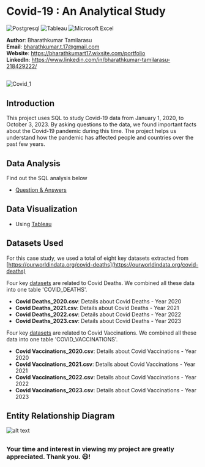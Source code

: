# Covid-19 : An Analytical Study

![Postgresql](https://img.shields.io/badge/PostgreSQL-316192?style=for-the-badge&logo=postgresql&logoColor=white)
![Tableau](https://img.shields.io/badge/Tableau-E97627?style=for-the-badge&logo=Tableau&logoColor=white)
![Microsoft Excel](https://img.shields.io/badge/Microsoft_Excel-217346?style=for-the-badge&logo=microsoft-excel&logoColor=white)

**Author**: Bharathkumar Tamilarasu <br />
**Email**: bharathkumar.t.17@gmail.com <br />
**Website**: https://bharathkumart17.wixsite.com/portfolio <br />
**LinkedIn**: https://www.linkedin.com/in/bharathkumar-tamilarasu-218429222/  <br />

##

![Covid_1](https://github.com/Bharathkumar-Tamilarasu/Covid19-An-Analytical-Study/blob/main/Covid_3.jpg)

## Introduction
This project uses SQL to study Covid-19 data from January 1, 2020, to October 3, 2023. By asking questions to the data, we found important facts about the Covid-19 pandemic during this time. The project helps us understand how the pandemic has affected people and countries over the past few years.

## Data Analysis

Find out the SQL analysis below
* [Question & Answers](https://github.com/Bharathkumar-Tamilarasu/Covid19-An-Analytical-Study/blob/main/Covid-Questions_and_Answers.md)

## Data Visualization

* Using [Tableau](https://public.tableau.com/app/profile/bharathkumar.tamilarasu/viz/Covid19Analysis_16974819683520/Covid19Analysis)

## Datasets Used
 
For this case study, we used a total of eight key datasets extracted from [https://ourworldindata.org/covid-deaths](https://ourworldindata.org/covid-deaths)

Four key [datasets](https://github.com/Bharathkumar-Tamilarasu/Covid19-An-Analytical-Study/tree/main/Covid%20Deaths%20Split%20CSVs) are related to Covid Deaths. We combined all these data into one table 'COVID_DEATHS'.
- <strong>Covid Deaths_2020.csv</strong>: Details about Covid Deaths - Year 2020
- <strong>Covid Deaths_2021.csv</strong>: Details about Covid Deaths - Year 2021
- <strong>Covid Deaths_2022.csv</strong>: Details about Covid Deaths - Year 2022
- <strong>Covid Deaths_2023.csv</strong>: Details about Covid Deaths - Year 2023

Four key [datasets](https://github.com/Bharathkumar-Tamilarasu/Covid19-An-Analytical-Study/tree/main/Covid%20Vaccinations%20Split%20CSVs) are related to Covid Vaccinations. We combined all these data into one table 'COVID_VACCINATIONS'.
- <strong>Covid Vaccinations_2020.csv</strong>: Details about Covid Vaccinations - Year 2020
- <strong>Covid Vaccinations_2021.csv</strong>: Details about Covid Vaccinations - Year 2021
- <strong>Covid Vaccinations_2022.csv</strong>: Details about Covid Vaccinations - Year 2022
- <strong>Covid Vaccinations_2023.csv</strong>: Details about Covid Vaccinations - Year 2023

## Entity Relationship Diagram
![alt text](https://github.com/Bharathkumar-Tamilarasu/Covid19-An-Analytical-Study/blob/main/Covid_ERD.png)
##
### Your time and interest in viewing my project are greatly appreciated. Thank you. 😃!
